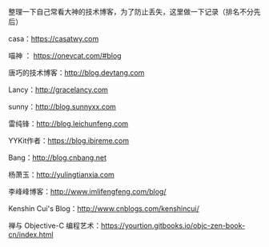 整理一下自己常看大神的技术博客，为了防止丢失，这里做一下记录（排名不分先后）

casa：<https://casatwy.com>

喵神 ： <https://onevcat.com/#blog>

唐巧的技术博客：<http://blog.devtang.com>

Lancy：<http://gracelancy.com>

sunny：<http://blog.sunnyxx.com>

雷纯锋：<http://blog.leichunfeng.com>

YYKit作者：<https://blog.ibireme.com>

Bang：<http://blog.cnbang.net>

杨萧玉：<http://yulingtianxia.com>

李峰峰博客：<http://www.imlifengfeng.com/blog/>

Kenshin Cui's Blog：<http://www.cnblogs.com/kenshincui/>

禅与 Objective-C 编程艺术：<https://yourtion.gitbooks.io/objc-zen-book-cn/index.html>
